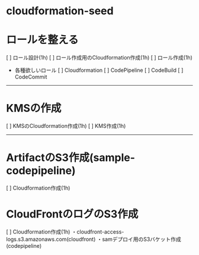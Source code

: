 # cloudformation-seed
# ロールを整える
[ ] ロール設計(1h)
[ ] ロール作成用のCloudformation作成(1h)
[ ] ロール作成(1h)

* 各種欲しいロール
[ ] Cloudformation
[ ] CodePipeline
[ ] CodeBuild
[ ] CodeCommit

----------------------

# KMSの作成
[ ] KMSのCloudformation作成(1h)
[ ] KMS作成(1h)

---------------------

# ArtifactのS3作成(sample-codepipeline)
[ ] Cloudformation作成(1h)

# CloudFrontのログのS3作成
[ ] Cloudformation作成(1h)
・cloudfront-access-logs.s3.amazonaws.com(cloudfront)
・samデプロイ用のS3バケット作成(codepipeline)
